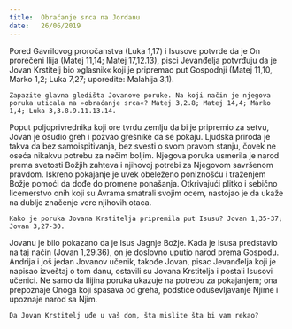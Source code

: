 ```yaml
---
title:  Obraćanje srca na Jordanu
date:   26/06/2019
---
```


Pored Gavrilovog proročanstva (Luka 1,17) i Isusove potvrde da je On prorečeni Ilija (Matej 11,14; Matej 17,12.13), pisci Jevanđelja potvrđuju da je Jovan Krstitelj bio »glasnik« koji je pripremao put Gospodnji (Matej 11,10, Marko 1,2; Luka 7,27; uporedite: Malahija 3,1).

`Zapazite glavna gledišta Jovanove poruke. Na koji način je njegova poruka uticala na »obraćanje srca«? Matej 3,2.8; Matej 14,4; Marko 1,4; Luka 3,3.8.9.11.13.14. `

Poput poljoprivrednika koji ore tvrdu zemlju da bi je pripremio za setvu, Jovan je osudio greh i pozvao grešnike da se pokaju. Ljudska priroda je takva da bez samoispitivanja, bez svesti o svom pravom stanju, čovek ne oseća nikakvu potrebu za nečim boljim. Njegova poruka usmerila je narod prema svetosti Božjih zahteva i njihovoj potrebi za Njegovom savršenom pravdom. Iskreno pokajanje je uvek obeleženo poniznošću i traženjem Božje pomoći da dođe do promene ponašanja. Otkrivajući plitko i sebično licemerstvo onih koji su Avrama smatrali svojim ocem, nastojao je da ukaže na dublje značenje vere njihovih otaca.

`Kako je poruka Jovana Krstitelja pripremila put Isusu? Jovan 1,35-37; Jovan 3,27-30.`

Jovanu je bilo pokazano da je Isus Jagnje Božje. Kada je Isusa predstavio na taj način (Jovan 1,29.36), on je doslovno uputio narod prema Gospodu. Andrija i još jedan Jovanov učenik, takođe Jovan, pisac Jevanđelja koji je napisao izveštaj o tom danu, ostavili su Jovana Krstitelja i postali Isusovi učenici. Ne samo da Ilijina poruka ukazuje na potrebu za pokajanjem; ona prepoznaje Onoga koji spasava od greha, podstiče oduševljavanje Njime i upoznaje narod sa Njim.

`Da Jovan Krstitelj uđe u vaš dom, šta mislite šta bi vam rekao?`
